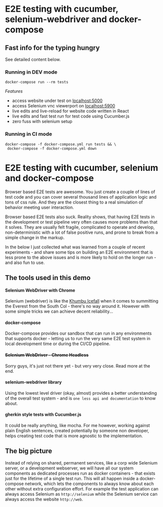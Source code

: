 # E2E testing with cucumber, selenium-webdriver and docker-compose

## Fast info for the typing hungry
See detailed content below.

### Running in DEV mode
```
docker-compose run --rm tests
```

*Features*
- access website under test on [localhost:5000](http://localhost:5000/)
- access Selenium vnc viewerport on [localhost:5900](http://localhost:5900/)
- live edits and live-reload for website code written in React
- live edits and fast test run for test code using Cucumber.js
- zero fuss with selenium setup

### Running in CI mode
```
docker-compose -f docker-compose.yml run tests && \
 docker-compose -f docker-compose.yml down
```

# E2E testing with cucumber, selenium and docker-compose

Browser based E2E tests are awesome. You just create a couple of lines of test code and you can cover several thousand lines of application logic and tons of css rule. And they are the closest thing to a real simulation of behavior meeting user interaction.

Browser based E2E tests also suck. Reality shows, that having E2E tests in the development or test pipeline very often causes more problems than that it solves. They are usually felt fragile, complicated to operate and develop, non-deterministic with a lot of false positive runs, and prone to break from a simple change in the markup.

In the below I just collected what was learned from a couple of recent experiments - and share some tips on building an E2E environment that is less prone to the above issues and is more likely to hold on the longer run - and also fun to use.

## The tools used in this demo

#### Selenium WebDriver with Chrome
Selenium (webdriver) is like the [Khumbu Icefall](https://en.wikipedia.org/wiki/Khumbu_Icefall) when it comes to summitting the Everest from the South Col - there's no way around it. However with some simple tricks we can achieve decent reliability...

#### docker-compose
Docker-compose provides our sandbox  that can run in any environments that supports docker - letting us to run the very same E2E test system in local development time or during the CI/CD pipeline.

#### ~~Selenium WebDriver - Chrome Headless~~
Sorry guys, it's just not there yet - but very very close. Read  more at the end.

#### selenium-webdriver library
Using the lowest level driver (okay, almost) provides a better understanding of the overall test system - and is `one less api and documentation` to know about.

#### gherkin style tests with Cucumber.js
It could be really anything, like mocha. For me however, working against plain English sentences, created potentially by someone non developer, helps creating test code that is more agnostic to the implementation.

## The big picture

Instead of relying on shared, permanent services, like a corp wide Selenium server, or a development webserver, we will have all our system components as dedicated processes run as docker containers - that exists just for the lifetime of a single test run. This will all happen inside a docker-compose network, which lets the components to always know about each other without extra configuration effort. For example the test application can always access Selenium as `http://selenium` while the Selenium service can always access the website `http://web`.

###

















